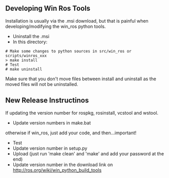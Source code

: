 
## Developing Win Ros Tools

Installation is usually via the .msi download, but that is painful when developing/modifying the win_ros python tools.

* Uninstall the .msi
* In this directory:

```
# Make some changes to python sources in src/win_ros or scripts/winros_xxx
> make install
# Test
# make uninstall
```

Make sure that you don't move files between install and uninstall as the moved files will not be uninstalled.

## New Release Instructinos

If updating the version number for rospkg, rosinstall, vcstool and wstool.

* Update version numbers in make.bat

otherwise if win_ros, just add your code, and then...important!

* Test
* Update version number in setup.py
* Upload (just run 'make clean' and 'make' and add your password at the end)
* Update version number in the download link on http://ros.org/wiki/win_python_build_tools




